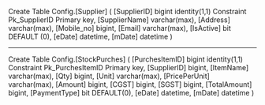 Create Table Config.[Supplier]
(
 [SupplierID] bigint identity(1,1) Constraint Pk_SupplierID Primary key,
 [SupplierName] varchar(max),
 [Address] varchar(max), 
 [Mobile_no] bigint,
 [Email] varchar(max),
 [IsActive] bit DEFAULT (0),
 [eDate] datetime,
 [mDate] datetime
)

-------------------------------------------------
Create Table Config.[StockPurches]
(
 [PurchesItemID] bigint identity(1,1) Constraint Pk_PurchesItemID Primary key,
 [SupplierID] bigint,
 [ItemName] varchar(max),
 [Qty] bigint, 
 [Unit] varchar(max),
 [PricePerUnit] varchar(max),
 [Amount] bigint,
 [CGST] bigint,
 [SGST] bigint,
 [TotalAmount] bigint,
 [PaymentType] bit DEFAULT(0), 
 [eDate] datetime,
 [mDate] datetime
)
